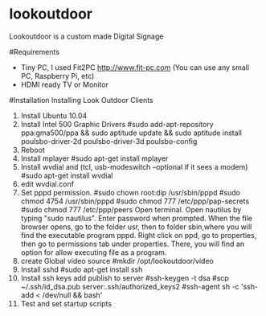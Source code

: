 # lookoutdoor
Lookoutdoor is a custom made Digital Signage

#Requirements
* Tiny PC, I used Fit2PC http://www.fit-pc.com (You can use any small PC, Raspberry Pi, etc)
* HDMI ready TV or Monitor

#Installation
Installing Look Outdoor Clients

1. Install Ubuntu 10.04
2. Install Intel 500 Graphic Drivers 
	#sudo add-apt-repository ppa:gma500/ppa && sudo aptitude update && sudo aptitude install poulsbo-driver-2d poulsbo-driver-3d poulsbo-config
3. Reboot
4. Install mplayer
 	#sudo apt-get install mplayer
5. Install wvdial and (tcl, usb-modeswitch –optional if it sees a modem)
#sudo apt-get install wvdial
6. edit wvdial.conf 
7. Set pppd permission.
	#sudo chown root:dip /usr/sbin/pppd
	#sudo chmod 4754 /usr/sbin/pppd
	#sudo chmod 777 /etc/ppp/pap-secrets 
	#sudo chmod 777 /etc/ppp/peers
Open terminal.
Open nautilus by typing "sudo nautilus".
Enter password when prompted.
When the file browser opens, go to the folder usr, then to folder sbin,where you will find the executable program pppd.
Right click on ppd, go to properties, then go to permissions tab under properties.
There, you will find an option for allow executing file as a program.
8. create Global video source
	#mkdir /opt/lookoutdoor/video
9. Install sshd
#sudo apt-get install ssh
10. Install ssh keys add publish to server
	#ssh-keygen -t dsa
	#scp ~/.ssh/id_dsa.pub server:.ssh/authorized_keys2
	#ssh-agent sh -c 'ssh-add < /dev/null && bash'
11. Test and set startup scripts

